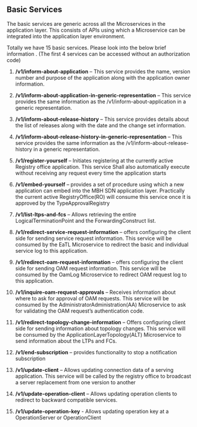 ## Basic Services

The basic services are generic across all the Microservices in the application layer. This consists of APIs using which a Microservice can be integrated into the application layer environment.

Totally we have 15 basic services. Please look into the below brief information . (The first 4 services can be accessed without an authorization code)
1.	**/v1/inform-about-application** – This service provides the name, version number and purpose of the application along with the application owner information.
2.	**/v1/inform-about-application-in-generic-representation** – This service provides the same information as the /v1/inform-about-application in a generic representation. 

3.	**/v1/inform-about-release-history** – This service provides details about the list of releases along with the date and the change set information.

4.	**/v1/inform-about-release-history-in-generic-representation** – This service provides the same information as the /v1/inform-about-release-history in a generic representation.

5.	**/v1/register-yourself** – Initiates registering at the currently active Registry office application. This service Shall also automatically execute without receiving any request every time the application starts

6.	**/v1/embed-yourself** – provides a set of procedure using which a new application can embed into the MBH SDN application layer. Practically the current active RegistryOffice(RO) will consume this service once it is approved by the TypeApprovalRegistry

7.	**/v1/list-ltps-and-fcs** – Allows retrieving the entire LogicalTerminationPoint and the ForwardingConstruct list.

8.	**/v1/redirect-service-request-information** – offers configuring the client side for sending service request information. This service will be consumed by the EaTL Microservice to redirect the basic and individual service log to this application.

9.	**/v1/redirect-oam-request-information** – offers configuring the client side for sending OAM request information. This service will be consumed by the OamLog Microservice to redirect OAM request log to this application.

10.	**/v1/inquire-oam-request-approvals** – Receives information about where to ask for approval of OAM requests. This service will be consumed by the AdministratorAdministration(AA) Microservice to ask for validating the OAM request’s authentication code.

11.	**/v1/redirect-topology-change-information** – Offers configuring client side for sending information about topology changes. This service will be consumed by the ApplicationLayerTopology(ALT) Microservice to send information about the LTPs and FCs.

12.	**/v1/end-subscription** – provides functionality to stop a notification subscription

13.	**/v1/update-client** – Allows updating connection data of a serving application. This service will be called by the registry office to broadcast a server replacement from one version to another

14.	**/v1/update-operation-client** – Allows updating operation clients to redirect to backward compatible services.

15.	**/v1/update-operation-key** - Allows updating operation key at a OperationServer or OperationClient

